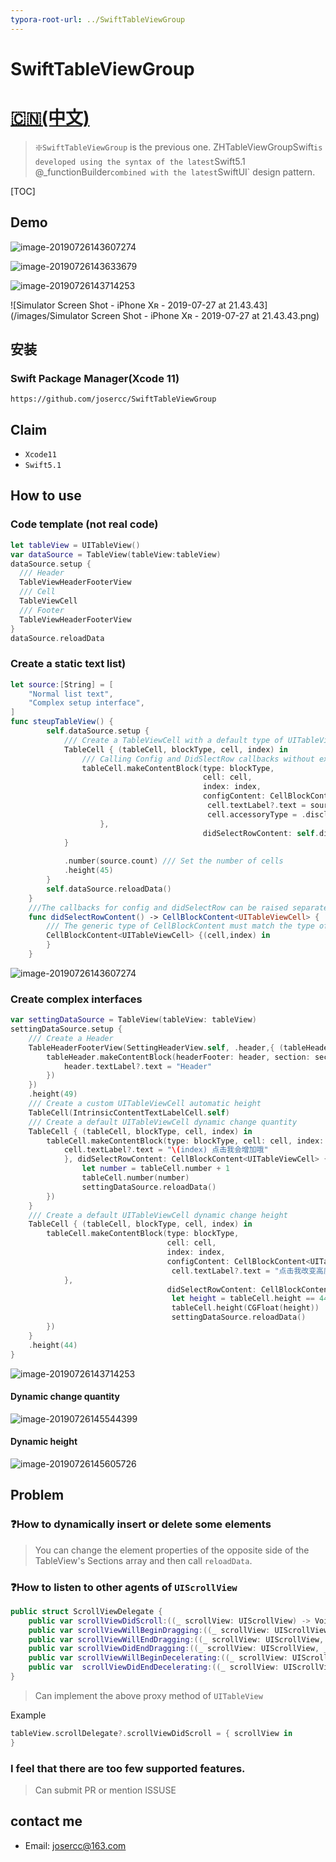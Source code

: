 ```yaml
---
typora-root-url: ../SwiftTableViewGroup
---
```


# SwiftTableViewGroup

# [🇨🇳(中文)](./README_CH.md)

> ❇️`SwiftTableViewGroup` is the previous one. ZHTableViewGroupSwift` is developed using the syntax of the latest `Swift5.1` `@_functionBuilder` combined with the latest `SwiftUI` design pattern.

[TOC]



## Demo

![image-20190726143607274](/images/2019-07-26-063607.png)

![image-20190726143633679](/images/2019-07-26-063634.png)

![image-20190726143714253](/images/image-20190726143714253.png)

![Simulator Screen Shot - iPhone Xʀ - 2019-07-27 at 21.43.43](/images/Simulator Screen Shot - iPhone Xʀ - 2019-07-27 at 21.43.43.png)

## 安装

### Swift Package Manager(Xcode 11)

```shell
https://github.com/josercc/SwiftTableViewGroup
```

## Claim

- `Xcode11`
- `Swift5.1`

## How to use

### Code template (not real code)

```swift
let tableView = UITableView()
var dataSource = TableView(tableView:tableView)
dataSource.setup {
  /// Header
  TableViewHeaderFooterView
  /// Cell
  TableViewCell
  /// Footer
  TableViewHeaderFooterView
}
dataSource.reloadData
```

### Create a static text list)

```swift
let source:[String] = [
    "Normal list text",
    "Complex setup interface",
]
func steupTableView() {
        self.dataSource.setup {
          	/// Create a TableViewCell with a default type of UITableViewCell
            TableCell { (tableCell, blockType, cell, index) in
                /// Calling Config and DidSlectRow callbacks without executing this method
                tableCell.makeContentBlock(type: blockType,
                                           cell: cell,
                                           index: index,
                                           configContent: CellBlockContent<UITableViewCell> {(cell,index) in
                                            cell.textLabel?.text = source[index]
                                            cell.accessoryType = .disclosureIndicator
                    },
                                           didSelectRowContent: self.didSelectRowContent())
            }
         
            .number(source.count) /// Set the number of cells
            .height(45)
        }
        self.dataSource.reloadData()
    }
    ///The callbacks for config and didSelectRow can be raised separately to prevent the code from being messy
    func didSelectRowContent() -> CellBlockContent<UITableViewCell> {
      	/// The generic type of CellBlockContent must match the type of the created declaration. Otherwise, the callback cannot be completed.
        CellBlockContent<UITableViewCell> {(cell,index) in
        }
    }
```

![image-20190726143607274](/images/2019-07-26-063607.png)

### Create complex interfaces

```swift
var settingDataSource = TableView(tableView: tableView)
settingDataSource.setup {
  	/// Create a Header
    TableHeaderFooterView(SettingHeaderView.self, .header,{ (tableHeader, header, section) in
        tableHeader.makeContentBlock(headerFooter: header, section: section, configContent: HeaderFooterBlockContent<SettingHeaderView> {(header,section) in
            header.textLabel?.text = "Header"
        })
    })
    .height(49)
  	/// Create a custom UITableViewCell automatic height
    TableCell(IntrinsicContentTextLabelCell.self)
  	/// Create a default UITableViewCell dynamic change quantity
    TableCell { (tableCell, blockType, cell, index) in
        tableCell.makeContentBlock(type: blockType, cell: cell, index: index, configContent: CellBlockContent<UITableViewCell> {(cell,index) in
            cell.textLabel?.text = "\(index) 点击我会增加哦"
            }, didSelectRowContent: CellBlockContent<UITableViewCell> {(cell,index) in
                let number = tableCell.number + 1
                tableCell.number(number)
                settingDataSource.reloadData()
        })
    }
  	/// Create a default UITableViewCell dynamic change height
    TableCell { (tableCell, blockType, cell, index) in
        tableCell.makeContentBlock(type: blockType,
                                   cell: cell,
                                   index: index,
                                   configContent: CellBlockContent<UITableViewCell> {(cell,index) in
                                    cell.textLabel?.text = "点击我改变高度"
            },
                                   didSelectRowContent: CellBlockContent<UITableViewCell> {(cell,index) in
                                    let height = tableCell.height == 44 ? 100 : 44;
                                    tableCell.height(CGFloat(height))
                                    settingDataSource.reloadData()
        })
    }
    .height(44)
}
```

![image-20190726143714253](/images/image-20190726143714253.png)

#### Dynamic change quantity

![image-20190726145544399](/images/image-20190726145544399.png)

#### Dynamic height

![image-20190726145605726](/images/image-20190726145605726.png)

## Problem

### ❓How to dynamically insert or delete some elements

> You can change the element properties of the opposite side of the TableView's Sections array and then call `reloadData`.

### ❓How to listen to other agents of `UIScrollView`

```swift
public struct ScrollViewDelegate {
    public var scrollViewDidScroll:((_ scrollView: UIScrollView) -> Void)?
    public var scrollViewWillBeginDragging:((_ scrollView: UIScrollView) -> Void)?
    public var scrollViewWillEndDragging:((_ scrollView: UIScrollView, _ velocity: CGPoint, _ targetContentOffset: UnsafeMutablePointer<CGPoint>) -> Void)?
    public var scrollViewDidEndDragging:((_ scrollView: UIScrollView, _ decelerate: Bool) -> Void)?
    public var scrollViewWillBeginDecelerating:((_ scrollView: UIScrollView) -> Void)?
    public var  scrollViewDidEndDecelerating:((_ scrollView: UIScrollView) -> Void)?
}

```

> Can implement the above proxy method of `UITableView`

Example

```swift
tableView.scrollDelegate?.scrollViewDidScroll = { scrollView in
}
```

### I feel that there are too few supported features.

> Can submit PR or mention ISSUSE

## contact me

- Email: josercc@163.com
